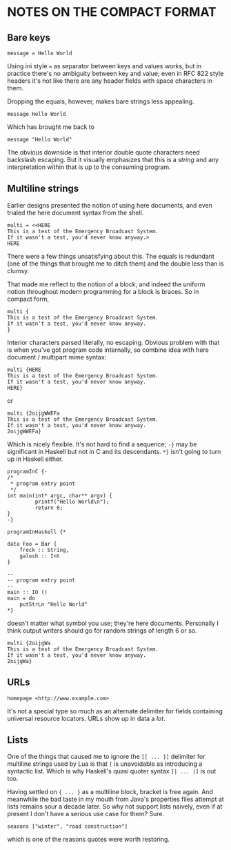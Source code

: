 NOTES ON THE COMPACT FORMAT
=====

Bare keys
---------

```
message = Hello World
```

Using ini style ` = ` as separator between keys and values works, but in
practice there's no ambiguity between key and value; even in RFC 822 style
headers it's not like there are any header fields with space characters in
them.

Dropping the equals, however, makes bare strings less appealing.

```
message Hello World
```

Which has brought me back to 

```
message "Hello World"
```

The obvious downside is that interior double quote characters need backslash
escaping. But it visually emphasizes that this is a _string_ and any
interpretation within that is up to the consuming program.

Multiline strings
-----------------

Earlier designs presented the notion of using here documents, and even trialed
the here document syntax from the shell.

```
multi = <<HERE
This is a test of the Emergency Broadcast System.
If it wasn't a test, you'd never know anyway.>
HERE
```

There were a few things unsatisfying about this. The equals is redundant (one
of the things that brought me to ditch them) and the double less than is
clumsy.

That made me reflect to the notion of a block, and indeed the uniform notion
throughout modern programming for a block is braces. So in compact form,

```
multi {
This is a test of the Emergency Broadcast System.
If it wasn't a test, you'd never know anyway.
}
```

Interior characters parsed literally, no escaping. Obvious problem with that
is when you've got program code internally, so combine idea with here
document / multipart mime syntax:


```
multi {HERE
This is a test of the Emergency Broadcast System.
If it wasn't a test, you'd never know anyway.
HERE}
```
or
```
multi {2oijgWWEFa
This is a test of the Emergency Broadcast System.
If it wasn't a test, you'd never know anyway.
2oijgWWEFa}
```

Which is nicely flexible. It's not hard to find a sequence; `-}` may be
significant in Haskell but not in C and its descendants. `*}` isn't going to
turn up in Haskell either.

```
programInC {-
/*
 * program entry point
 */
int main(int* argc, char** argv) {
         printf("Hello World\n");
         return 0;
}
-}

programInHaskell {*

data Foo = Bar {
    frock :: String,
    galosh :: Int
}

--
-- program entry point
--
main :: IO ()
main = do
    putStrLn "Hello World"
*}

```

doesn't matter what symbol you use; they're here documents. Personally I think
output writers should go for random strings of length 6 or so.

```
multi {2oijgWa
This is a test of the Emergency Broadcast System.
If it wasn't a test, you'd never know anyway.
2oijgWa}
```

URLs
----

```
homepage <http://www.example.com>
```

It's not a special type so much as an alternate delimiter for fields
containing universal resource locators. URLs show up in data a *lot*.

Lists
-----

One of the things that caused me to ignore the `[[ ... ]]` delimiter for
multiline strings used by Lua is that `[` is unavoidable as introducing a
syntactic list. Which is why Haskell's quasi quoter syntax `[| ... |]` is out
too.

Having settled on `{ ... }` as a multiline block, bracket is free again. And
meanwhile the bad taste in my mouth from Java's properties files attempt at
lists remains sour a decade later. So why not support lists naively, even if
at present I don't have a serious use case for them? Sure.

```
seasons ["winter", "road construction"]
```

which is one of the reasons quotes were worth restoring.

